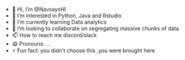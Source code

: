 - 👋 Hi, I’m @NavsaysHI
- 👀 I’m interested in Python, Java and Rstudio
- 🌱 I’m currently learning Data analytics
- 💞️ I’m looking to collaborate on segregating massive chunks of data
- 📫 How to reach me discord/slack
- 😄 Pronouns: ...
- ⚡ Fun fact: you didn't choose this ,you were brought here

<!---
NavsaysHI/NavsaysHI is a ✨ special ✨ repository because its `README.md` (this file) appears on your GitHub profile.
You can click the Preview link to take a look at your changes.
--->
